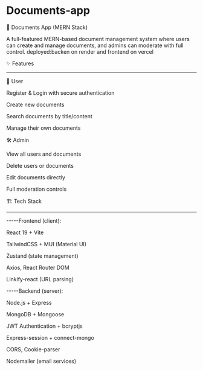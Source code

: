 ﻿# Documents-app

📄 Documents App (MERN Stack)

A full-featured MERN-based document management system where users can create and manage documents, and admins can moderate with full control.
deployed:backen on render and frontend on vercel

✨ Features
____________________________________________________________________________________________________________________________________________________________________________________________________________________
👤 User

Register & Login with secure authentication

Create new documents

Search documents by title/content

Manage their own documents

🛠️ Admin

View all users and documents

Delete users or documents

Edit documents directly

Full moderation controls


🏗️ Tech Stack
____________________________________________________________________________________________________________________________________________________________________________________________________________________

-----Frontend (client):

React 19 + Vite

TailwindCSS + MUI (Material UI)

Zustand (state management)

Axios, React Router DOM

Linkify-react (URL parsing)

-----Backend (server):

Node.js + Express

MongoDB + Mongoose

JWT Authentication + bcryptjs

Express-session + connect-mongo

CORS, Cookie-parser

Nodemailer (email services)



